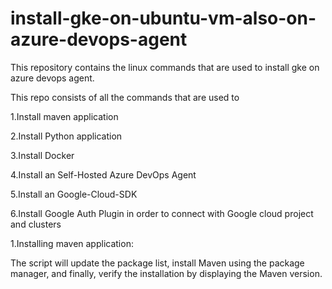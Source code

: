 # install-gke-on-ubuntu-vm-also-on-azure-devops-agent
This repository contains the linux commands that are used to install gke on azure devops agent.

This repo consists of all the commands that are used to

1.Install maven application

2.Install Python application

3.Install Docker

4.Install an Self-Hosted Azure DevOps Agent

5.Install an Google-Cloud-SDK

6.Install Google Auth Plugin in order to connect with Google cloud project and clusters




1.Installing maven application:

The script will update the package list, install Maven using the package manager, and finally, verify the installation by displaying the Maven version.

